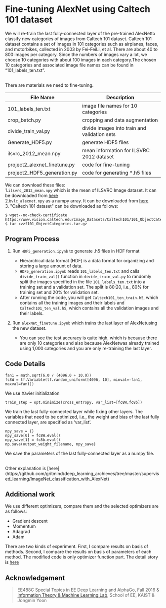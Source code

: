 # Fine-tuning AlexNet using Caltech 101 dataset

We will re-train the last fully-connected layer of the pre-trained AlexNetto classify new categories of images from Caltech 101 dataset. Caltech 101 dataset contains a set of images in 101 categories such as airplanes, faces, and motorbikes, collected in 2003 by Fei-FeiLi, et al. There are about 40 to 800 images per category. Since the numbers of images vary a lot, we choose 10 categories with about 100 images in each category.The chosen 10 categories and associated image file names can be found in “101_labels_ten.txt”.

<br>
There are materials we need to fine-tuning.

File Name | Description
----------|------------
101_labels_ten.txt | image file names for 10 categories
crop_batch.py | cropping and data augmentation
divide_train_val.py | divide images into train and validation sets
Generate_HDF5.py | generate HDF5 files
ilsvrc_2012_mean.npy | mean information for ILSVRC 2012 dataset
project2_alexnet_finetune.py | code for fine-tuning
project2_HDF5_generation.py | code for generating *.h5 files

We can download these files: <br>
1.```ilsvrc_2012_mean.npy``` which is the mean of ILSVRC Image dataset. It can be downloaded from [here](https://github.com/BVLC/caffe/blob/master/python/caffe/imagenet/ilsvrc_2012_mean.npy)
<br>
2.```bvlc_alexnet.npy``` as a numpy array. It can be downloaded from [here](http://www.cs.toronto.edu/~guerzhoy/tf_alexnet/)
<br>
3. "Caltech 101 dataset" can be downloaded as follows:
```
$ wget--no-check-certificate https://www.vision.caltech.edu/Image_Datasets/Caltech101/101_ObjectCategories.tar.gz
$ tar xvzf101_ObjectCategories.tar.gz
```

## Program Process
1. Run ```HDF5_generation.ipynb``` to generate .h5 files in HDF format
   * Hierarchical data format (HDF) is a data format for organizing and storing a large amount of data.
   * ```HDF5_generation.ipynb``` reads ```101_labels_ten.txt``` and calls ```divide_train_val()``` function in ```divide_train_val.py``` to randomly split the images specified in the file ```101_labels_ten.txt``` into a training set and a validation set. The split is 80:20, i.e., 80% for training set and 20% for validation set.
   * After running the code, you will get ```Caltech101_ten_train.h5```, which contains all the training images and their labels and ```Caltech101_ten_val.h5```, which contains all the validation images and their labels.
    
2. Run ```alexNet_finetune.ipynb``` which trains the last layer of AlexNetusing the new dataset.
   * You can see the test accuracy is quite high, which is because there are only 10 categories and also because AlexNetwas already trained using 1,000 categories and you are only re-training the last layer.

## Code Details
```
fan1 = math.sqrt(6.0 / (4096.0 + 10.0))
fc8W = tf.Variable(tf.random_uniform([4096, 10], minval=-fan1, maxval=fan1))
```
We use Xavier initialization
```
train_step = opt.minimize(cross_entropy, var_list=[fc8W,fc8b])
```
We train the last fully-connected layer while fixing other layers. The variables that need to be optimized, i.e., the weight and bias of the last fully connected layer, are specified as ‘var_list’.
```
npy_save = {}
npy_save[0] = fc8W.eval()
npy_save[1] = fc8b.eval()
np.save(output_weight_filename, npy_save)
```
We save the parameters of the last fully-connected layer as a numpy file.

<br>
Other explanation is [here](https://github.com/gritmind/deep_learning_archieves/tree/master/supervised_learning/ImageNet_classification_with_AlexNet)





## Additional work
We use different optimizers, compare them and the selected optimizers are as follows:
   * Gradient descent
   * Momentum 
   * Adagrad
   * Adam

There are two kinds of experiment. First, I compare results on basis of methods. Second, I compare the results on basis of parameters of each method. The modified code is only optimizer function part.
The detail story is [here](https://1drv.ms/w/s!AllPqyV9kKUrgX92dNlz7PXWKKjk)


## Acknowledgement
> EE488C Special Topics in EE Deep Learning and AlphaGo, Fall 2016 & [Information Theory & Machine Learning Lab](http://itml.kaist.ac.kr), School of EE, KAIST & Jongmin Yoon



